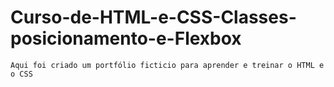 # Curso-de-HTML-e-CSS-Classes-posicionamento-e-Flexbox
```
Aqui foi criado um portfólio ficticio para aprender e treinar o HTML e o CSS
```
